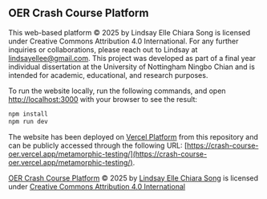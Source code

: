 ## OER Crash Course Platform
This web-based platform © 2025 by Lindsay Elle Chiara Song is licensed under Creative Commons Attribution 4.0 International. For any further inquiries or collaborations, please reach out to Lindsay at lindsayellee@gmail.com. This project was developed as part of a final year individual dissertation at the University of Nottingham Ningbo Chian and is intended for academic, educational, and research purposes.

To run the website locally, run the following commands, and open [http://localhost:3000](http://localhost:3000) with your browser to see the result:

```bash
npm install
npm run dev
```

The website has been deployed on [Vercel Platform](https://vercel.com/new?utm_medium=default-template&filter=next.js&utm_source=create-next-app&utm_campaign=create-next-app-readme) from this repository and can be publicly accessed through the following URL: [https://crash-course-oer.vercel.app/metamorphic-testing/](https://crash-course-oer.vercel.app/metamorphic-testing/). 


[OER Crash Course Platform](https://github.com/lindsayelle/Crash_Course_OER/) © 2025 by [Lindsay Elle Chiara Song](https://www.linkedin.com/in/lindsayecsong/) is licensed under [Creative Commons Attribution 4.0 International](https://creativecommons.org/licenses/by/4.0/?ref=chooser-v1)